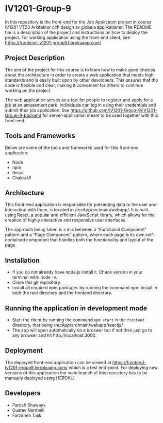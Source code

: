 # IV1201-Group-9
In this repository is the front-end for the Job Applicaton project in course IV1201 VT23 Arkitektur och design av globala applikationer. The README file is a description of the project and instructions on how to deploy the project. For working application using the front-end client, see https://frontend-iv1201-group9.herokuapp.com/

## Project Description 

The aim of the project for this course is to learn how to make good choices about the architecture in order to create a web application that meets high standards and is easily built upon by other developers. This ensures that the code is flexible and clear, making it convenient for others to continue working on the project.

The web application serves as a tool for people to register and apply for a job at an amusement park. Individuals can log in using their credentials and submit their job application.  See https://github.com/IV1201-Group-9/IV1201-Group-9-backend for server-application meant to be used together with this front-end.

## Tools and Frameworks
Below are some of the tools and framworks used for this front-end application:
- Node
- npm
- React
- ChakraUI

## Architecture
This front-end application is responsible for presenting data to the user and interacting with them, is located in /recApp/src/main/webapp/. It is built using React, a popular and efficient JavaScript library, which allows for the creation of highly interactive and responsive user interfaces.

The approach being taken is a mix between a "Functional Component" pattern and a "Page Component" pattern, where each page is its own self-contained component that handles both the functionality and layout of the page.

## Installation
- If you do not already have node.js install it. Check version in your terminal with: node -v.
- Clone this git repository.
- Install all required npm packages by running the command npm install in both the root directory and the frontend directory.

## Running the application in development mode
- Start the client by running the command `npm start` in the `frontend` directory, that being /recApp/src/main/webapp/reactjs/
- The app will open automatically on a broswer but if not then just go to any browser and hit http://localhost:3000.

## Deployment
The deployed front-end application can be viewed at https://frontend-iv1201-group9.herokuapp.com/ which is a test end-point. For deploying new versions of this application the main branch of this repository has to be manually deployed using HEROKU.

## Developers
- Parosh Shaways
- Gustav Normelli
- Farzaneh Tajik

